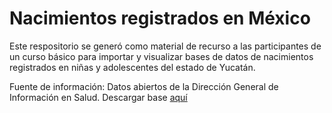 # Nacimientos registrados en México

Este respositorio se generó como material de recurso a las participantes de un curso básico para importar y visualizar bases de datos de nacimientos registrados en niñas y adolescentes del estado de Yucatán.

Fuente de información: Datos abiertos de la Dirección General de Información en Salud.
Descargar base [aquí](http://www.dgis.salud.gob.mx/contenidos/basesdedatos/da_nacimientos_gobmx.html)
